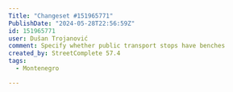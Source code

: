 ```yaml
---
Title: "Changeset #151965771"
PublishDate: "2024-05-28T22:56:59Z"
id: 151965771
user: Dušan Trojanović
comment: Specify whether public transport stops have benches
created_by: StreetComplete 57.4
tags:
  - Montenegro

---
```

